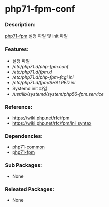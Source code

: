 # php71-fpm-conf

### Description:
[php71-fpm](pkg-addon-php71.md) 설정 파일 및 init 파일

### Features:
* 설정 파일
 * _/etc/php71.d/php-fpm.conf_
 * _/etc/php71.d/fpm.d_
 * _/etc/php71.d/php-fpm-fcgi.ini_
 * _/etc/php71.d/fpm/SHALRED.ini_
* Systemd init 파일
 * _/usr/lib/systemd/system/php56-fpm.service_

### Reference:
* https://wiki.php.net/rfc/fpm
* https://wiki.php.net/rfc/fpm/ini_syntax

### Dependencies:
* [php71-common](pkg-core-php71-common.md)
* [php71-fpm](pkg-addon-php71.md)

### Sub Packages:
* None

### Releated Packages:
* None